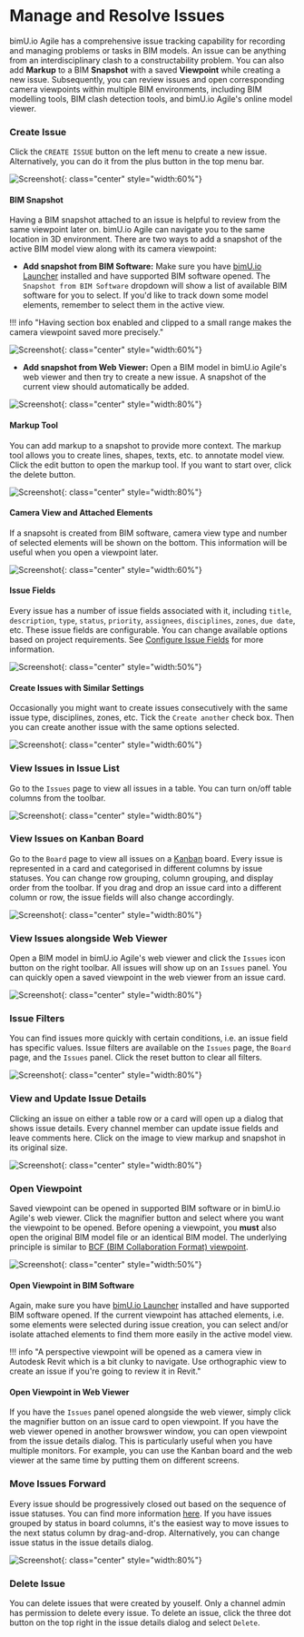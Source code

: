 # Manage and Resolve Issues
bimU.io Agile has a comprehensive issue tracking capability for recording and managing problems or tasks in BIM models. An issue can be anything from an interdisciplinary clash to a constructability problem. You can also add **Markup** to a BIM **Snapshot** with a saved **Viewpoint** while creating a new issue. Subsequently, you can review issues and open corresponding camera viewpoints within multiple BIM environments, including BIM modelling tools, BIM clash detection tools, and bimU.io Agile's online model viewer.

### Create Issue
Click the ``CREATE ISSUE`` button on the left menu to create a new issue. Alternatively, you can do it from the plus button in the top menu bar.

![Screenshot](../images/create-issue-dialog-empty.png){: class="center" style="width:60%"}

#### BIM Snapshot
Having a BIM snapshot attached to an issue is helpful to review from the same viewpoint later on. bimU.io Agile can navigate you to the same location in 3D environment. There are two ways to add a snapshot of the active BIM model view along with its camera viewpoint:

- **Add snapshot from BIM Software:** 
Make sure you have [bimU.io Launcher](/upload-a-bim-model#install-bimuio-launcher) installed and have supported BIM software opened. The ``Snapshot from BIM Software`` dropdown will show a list of available BIM software for you to select. If you'd like to track down some model elements, remember to select them in the active view.

!!! info "Having section box enabled and clipped to a small range makes the camera viewpoint saved more precisely."

![Screenshot](../images/snapshot-from-bim.gif){: class="center" style="width:60%"}

- **Add snapshot from Web Viewer:**
Open a BIM model in bimU.io Agile's web viewer and then try to create a new issue. A snapshot of the current view should automatically be added.

![Screenshot](../images/create-issue-from-web-viewer.png){: class="center" style="width:80%"}

#### Markup Tool
You can add markup to a snapshot to provide more context. The markup tool allows you to create lines, shapes, texts, etc. to annotate model view. Click the edit button to open the markup tool. If you want to start over, click the delete button.

![Screenshot](../images/markup-tool.png){: class="center" style="width:80%"}

#### Camera View and Attached Elements
If a snapsoht is created from BIM software, camera view type and number of selected elements will be shown on the bottom. This information will be useful when you open a viewpoint later.

![Screenshot](../images/attached-elements.png){: class="center" style="width:60%"}

#### Issue Fields
Every issue has a number of issue fields associated with it, including ``title``, ``description``, ``type``, ``status``, ``priority``, ``assignees``, ``disciplines``, ``zones``, ``due date``, etc. These issue fields are configurable. You can change available options based on project requirements. See [Configure Issue Fields](/agile/configure-issue-fields) for more information.

![Screenshot](../images/issue-fields.png){: class="center" style="width:50%"}

#### Create Issues with Similar Settings
Occasionally you might want to create issues consecutively with the same issue type, disciplines, zones, etc. Tick the ``Create another`` check box. Then you can create another issue with the same options selected.

![Screenshot](../images/create-another.png){: class="center" style="width:60%"}

### View Issues in Issue List
Go to the ``Issues`` page to view all issues in a table. You can turn on/off table columns from the toolbar.

![Screenshot](../images/issue-list-select-columns.png){: class="center" style="width:80%"}

### View Issues on Kanban Board
Go to the ``Board`` page to view all issues on a <a href="https://en.wikipedia.org/wiki/Kanban_board" target="_blank">Kanban</a> board. Every issue is represented in a card and categorised in different columns by issue statuses. You can change row grouping, column grouping, and display order from the toolbar. If you drag and drop an issue card into a different column or row, the issue fields will also change accordingly.

![Screenshot](../images/kanban-board-row-group.png){: class="center" style="width:80%"}

### View Issues alongside Web Viewer
Open a BIM model in bimU.io Agile's web viewer and click the ``Issues`` icon button on the right toolbar. All issues will show up on an ``Issues`` panel. You can quickly open a saved viewpoint in the web viewer from an issue card.

![Screenshot](../images/issues-panel-open-viewpoint.png){: class="center" style="width:80%"}

### Issue Filters
You can find issues more quickly with certain conditions, i.e. an issue field has specific values. Issue filters are available on the ``Issues`` page, the ``Board`` page, and the ``Issues`` panel. Click the reset button to clear all filters.

![Screenshot](../images/issue-filters.png){: class="center" style="width:80%"}

### View and Update Issue Details
Clicking an issue on either a table row or a card will open up a dialog that shows issue details. Every channel member can update issue fields and leave comments here. Click on the image to view markup and snapshot in its original size.

![Screenshot](../images/issue-details-dialog-editing.png){: class="center" style="width:80%"}

### Open Viewpoint
Saved viewpoint can be opened in supported BIM software or in bimU.io Agile's web viewer. Click the magnifier button and select where you want the viewpoint to be opened. Before opening a viewpoint, you **must** also open the original BIM model file or an identical BIM model. The underlying principle is similar to <a href="https://github.com/BuildingSMART/BCF-XML/tree/master/Documentation#visualization-information-bcfv-file" target="_blank">BCF (BIM Collaboration Format) viewpoint</a>.

![Screenshot](../images/open-viewpoint-popover.png){: class="center" style="width:50%"}

#### Open Viewpoint in BIM Software
Again, make sure you have [bimU.io Launcher](/upload-a-bim-model#install-bimuio-launcher) installed and have supported BIM software opened. If the current viewpoint has attached elements, i.e. some elements were selected during issue creation, you can select and/or isolate attached elements to find them more easily in the active model view.

!!! info "A perspective viewpoint will be opened as a camera view in Autodesk Revit which is a bit clunky to navigate. Use orthographic view to create an issue if you're going to review it in Revit."

#### Open Viewpoint in Web Viewer
If you have the ``Issues`` panel opened alongside the web viewer, simply click the magnifier button on an issue card to open viewpoint. If you have the web viewer opened in another browswer window, you can open viewpoint from the issue details dialog. This is particularly useful when you have multiple monitors. For example, you can use the Kanban board and the web viewer at the same time by putting them on different screens.

### Move Issues Forward
Every issue should be progressively closed out based on the sequence of issue statuses. You can find more information [here](/agile/configure-issue-fields#status). If you have issues grouped by status in board columns, it's the easiest way to move issues to the next status column by drag-and-drop. Alternatively, you can change issue status in the issue details dialog.

![Screenshot](../images/moving-issue-card.png){: class="center" style="width:80%"}
 
### Delete Issue
You can delete issues that were created by youself. Only a channel admin has permission to delete every issue. To delete an issue, click the three dot button on the top right in the issue details dialog and select ``Delete``.